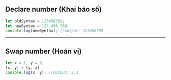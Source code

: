 ## Declare number (Khai báo số)
```js
let oldSyntax = 123456789;
let newSyntax = 123_456_789;
console.log(newSyntax); //output: 123456789
```

***

## Swap number (Hoán vị)
```js
let x = 1, y = 2;
[x, y] = [y, x]
console.log(x, y); //output: 2,1
```

